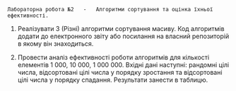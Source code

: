     Лабораторна робота №2	-	Алгоритми сортування та оцінка їхньої ефективності.
	
1.	Реалізувати 3 (Різні) алгоритми сортування масиву. Код алгоритмів додати до електронного звіту або посилання на власний репозиторій в  	   якому він знаходиться.

2.	Провести аналіз ефективності роботи алгоритмів для кількості елементів 1 000, 10 000, 1  000 000. Вхідні дані наступні: рандомні цілі 	  числа, відсортовані цілі числа у порядку зростання та відсортовані цілі числа у порядку спадання. Результати занести в таблицю.
